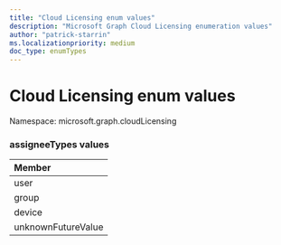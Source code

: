```yaml
---
title: "Cloud Licensing enum values"
description: "Microsoft Graph Cloud Licensing enumeration values"
author: "patrick-starrin"
ms.localizationpriority: medium
doc_type: enumTypes
---
```


# Cloud Licensing enum values

Namespace: microsoft.graph.cloudLicensing

### assigneeTypes values 

|Member            |
|:-----------------|
|user              |
|group             |
|device            |
|unknownFutureValue|

<!--
{
  "type": "#page.annotation",
  "namespace": "microsoft.graph.networkaccess"
}
-->
